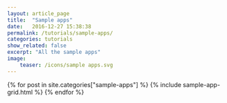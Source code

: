 ```yaml
---
layout: article_page
title:  "Sample apps"
date:   2016-12-27 15:38:38
permalink: /tutorials/sample-apps/
categories: tutorials
show_related: false
excerpt: "All the sample apps"
image:
    teaser: /icons/sample apps.svg
---
```


<div>
  {% for post in site.categories["sample-apps"] %}
    {% include sample-app-grid.html %}
  {% endfor %}
</div>
